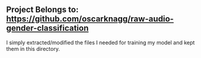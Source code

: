 ## Project Belongs to: https://github.com/oscarknagg/raw-audio-gender-classification
I simply extracted/modified the files I needed for training my model and kept them in this directory.

